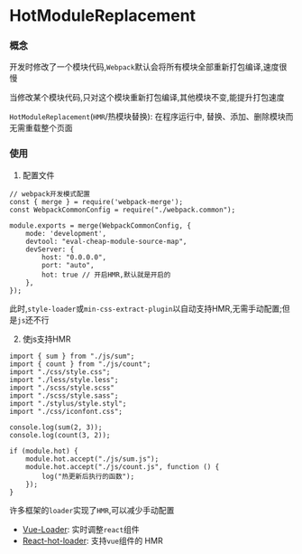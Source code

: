 <h1>HotModuleReplacement</h1>

### 概念

开发时修改了一个模块代码,`Webpack`默认会将所有模块全部重新打包编译,速度很慢

当修改某个模块代码,只对这个模块重新打包编译,其他模块不变,能提升打包速度

`HotModuleReplacement`(`HMR`/热模块替换): 在程序运行中, 替换、添加、删除模块而无需重载整个页面

### 使用

1. 配置文件
```javascript{11} title="webpack.dev.js"
// webpack开发模式配置
const { merge } = require('webpack-merge');
const WebpackCommonConfig = require("./webpack.common");

module.exports = merge(WebpackCommonConfig, {
    mode: 'development',
    devtool: "eval-cheap-module-source-map",
    devServer: {
        host: "0.0.0.0",
        port: "auto",
        hot: true // 开启HMR,默认就是开启的
    },
});
```

此时,`style-loader`或`min-css-extract-plugin`以自动支持HMR,无需手动配置;但是`js`还不行

2. 使js支持HMR

```javascript{13-18} title="main.js"
import { sum } from "./js/sum";
import { count } from "./js/count";
import "./css/style.css";
import "./less/style.less";
import "./scss/style.scss"
import "./scss/style.sass";
import "./stylus/style.styl";
import "./css/iconfont.css";

console.log(sum(2, 3));
console.log(count(3, 2));

if (module.hot) {
    module.hot.accept("./js/sum.js");
    module.hot.accept("./js/count.js", function () {
        log("热更新后执行的函数");
    });
}
```

许多框架的`loader`实现了`HMR`,可以减少手动配置
* [Vue-Loader](https://github.com/vuejs/vue-loader): 实时调整`react`组件
* [React-hot-loader](https://github.com/gaearon/react-hot-loader): 支持`vue`组件的 HMR
